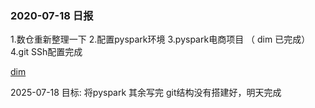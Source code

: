 ### 2020-07-18 日报

1.数仓重新整理一下
2.配置pyspark环境
3.pyspark电商项目 （ dim 已完成）
4.git SSh配置完成

 
[dim](../offline-pyspark/dim)


2025-07-18 目标:
将pyspark 其余写完
git结构没有搭建好，明天完成




